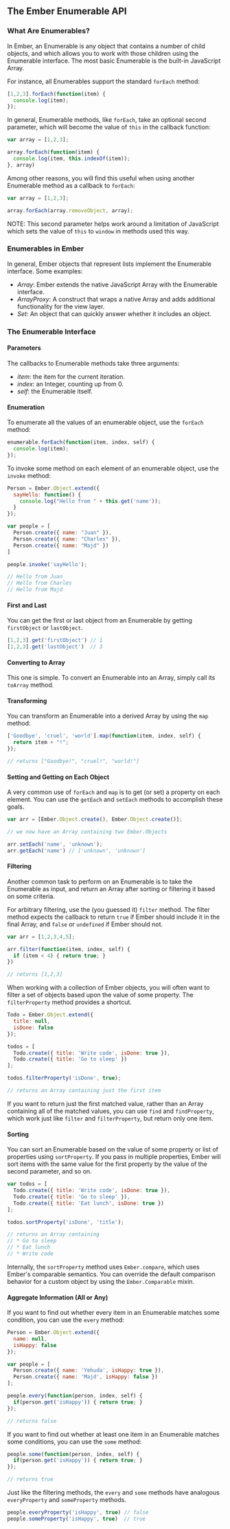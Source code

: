 ## The Ember Enumerable API

### What Are Enumerables?

In Ember, an Enumerable is any object that contains a number of child objects, and which allows you to work with those children using the Enumerable interface. The most basic Enumerable is the built-in JavaScript Array.

For instance, all Enumerables support the standard `forEach` method:

```javascript
[1,2,3].forEach(function(item) {
  console.log(item);
});
```

In general, Enumerable methods, like `forEach`, take an optional second parameter, which will become the value of `this` in the callback function:

```javascript
var array = [1,2,3];

array.forEach(function(item) {
  console.log(item, this.indexOf(item));
}, array)
```

Among other reasons, you will find this useful when using another Enumerable method as a callback to `forEach`:

```javascript
var array = [1,2,3];

array.forEach(array.removeObject, array);
```

NOTE: This second parameter helps work around a limitation of JavaScript which sets the value of `this` to `window` in methods used this way.

### Enumerables in Ember

In general, Ember objects that represent lists implement the Enumerable interface. Some examples:

 * *Array*: Ember extends the native JavaScript Array with the Enumerable interface.
 * *ArrayProxy*: A construct that wraps a native Array and adds additional functionality for the view layer.
 * *Set*: An object that can quickly answer whether it includes an object.

### The Enumerable Interface

#### Parameters

The callbacks to Enumerable methods take three arguments:

 * *item*: the item for the current iteration.
 * *index*: an Integer, counting up from 0.
 * *self*: the Enumerable itself.

#### Enumeration

To enumerate all the values of an enumerable object, use the `forEach` method:

```javascript
enumerable.forEach(function(item, index, self) {
  console.log(item);
});
```

To invoke some method on each element of an enumerable object, use the `invoke` method:

```javascript
Person = Ember.Object.extend({
  sayHello: function() {
    console.log("Hello from " + this.get('name'));
  }
});

var people = [
  Person.create({ name: "Juan" }),
  Person.create({ name: "Charles" }),
  Person.create({ name: "Majd" })
]

people.invoke('sayHello');

// Hello from Juan
// Hello from Charles
// Hello from Majd
```

#### First and Last

You can get the first or last object from an Enumerable by getting `firstObject` or `lastObject`.

```javascript
[1,2,3].get('firstObject') // 1
[1,2,3].get('lastObject')  // 3
```

#### Converting to Array

This one is simple. To convert an Enumerable into an Array, simply call its `toArray` method.

#### Transforming

You can transform an Enumerable into a derived Array by using the `map` method:

```javascript
['Goodbye', 'cruel', 'world'].map(function(item, index, self) {
  return item + "!";
});

// returns ["Goodbye!", "cruel!", "world!"]
```

#### Setting and Getting on Each Object

A very common use of `forEach` and `map` is to get (or set) a property on each element. You can use the `getEach` and `setEach` methods to accomplish these goals.

```javascript
var arr = [Ember.Object.create(), Ember.Object.create()];

// we now have an Array containing two Ember.Objects

arr.setEach('name', 'unknown');
arr.getEach('name') // ['unknown', 'unknown']
```

#### Filtering

Another common task to perform on an Enumerable is to take the Enumerable as input, and return an Array after sorting or filtering it based on some criteria.

For arbitrary filtering, use the (you guessed it) `filter` method. The filter method expects the callback to return `true` if Ember should include it in the final Array, and `false` or `undefined` if Ember should not.

```javascript
var arr = [1,2,3,4,5];

arr.filter(function(item, index, self) {
  if (item < 4) { return true; }
})

// returns [1,2,3]
```

When working with a collection of Ember objects, you will often want to filter a set of objects based upon the value of some property. The `filterProperty` method provides a shortcut.

```javascript
Todo = Ember.Object.extend({
  title: null,
  isDone: false
});

todos = [
  Todo.create({ title: 'Write code', isDone: true }),
  Todo.create({ title: 'Go to sleep' })
];

todos.filterProperty('isDone', true);

// returns an Array containing just the first item
```

If you want to return just the first matched value, rather than an Array containing all of the matched values, you can use `find` and `findProperty`, which work just like `filter` and `filterProperty`, but return only one item.

#### Sorting

You can sort an Enumerable based on the value of some property or list of properties using `sortProperty`. If you pass in multiple properties, Ember will sort items with the same value for the first property by the value of the second parameter, and so on.

```javascript
var todos = [
  Todo.create({ title: 'Write code', isDone: true }),
  Todo.create({ title: 'Go to sleep' }),
  Todo.create({ title: 'Eat lunch', isDone: true })
];

todos.sortProperty('isDone', 'title');

// returns an Array containing
// * Go to sleep
// * Eat lunch
// * Write code
```

Internally, the `sortProperty` method uses `Ember.compare`, which uses Ember's comparable semantics. You can override the default comparison behavior for a custom object by using the `Ember.Comparable` mixin.

#### Aggregate Information (All or Any)

If you want to find out whether every item in an Enumerable matches some condition, you can use the `every` method:

```javascript
Person = Ember.Object.extend({
  name: null,
  isHappy: false
});

var people = [
  Person.create({ name: 'Yehuda', isHappy: true }),
  Person.create({ name: 'Majd', isHappy: false })
];

people.every(function(person, index, self) {
  if(person.get('isHappy')) { return true; }
});

// returns false
```

If you want to find out whether at least one item in an Enumerable matches some conditions, you can use the `some` method:

```javascript
people.some(function(person, index, self) {
  if(person.get('isHappy')) { return true; }
});

// returns true
```

Just like the filtering methods, the `every` and `some` methods have analogous `everyProperty` and `someProperty` methods.

```javascript
people.everyProperty('isHappy', true) // false
people.someProperty('isHappy', true)  // true
```
